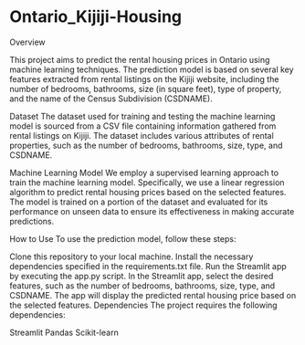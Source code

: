 # Ontario_Kijiji-Housing

Overview


This project aims to predict the rental housing prices in Ontario using machine learning techniques. The prediction model is based on several key features extracted from rental listings on the Kijiji website, including the number of bedrooms, bathrooms, size (in square feet), type of property, and the name of the Census Subdivision (CSDNAME).

Dataset
The dataset used for training and testing the machine learning model is sourced from a CSV file containing information gathered from rental listings on Kijiji. The dataset includes various attributes of rental properties, such as the number of bedrooms, bathrooms, size, type, and CSDNAME.

Machine Learning Model
We employ a supervised learning approach to train the machine learning model. Specifically, we use a linear regression algorithm to predict rental housing prices based on the selected features. The model is trained on a portion of the dataset and evaluated for its performance on unseen data to ensure its effectiveness in making accurate predictions.

How to Use
To use the prediction model, follow these steps:

Clone this repository to your local machine.
Install the necessary dependencies specified in the requirements.txt file.
Run the Streamlit app by executing the app.py script.
In the Streamlit app, select the desired features, such as the number of bedrooms, bathrooms, size, type, and CSDNAME.
The app will display the predicted rental housing price based on the selected features.
Dependencies
The project requires the following dependencies:

Streamlit
Pandas
Scikit-learn
